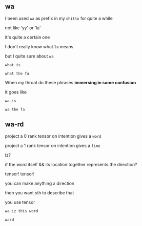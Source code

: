 ## wa

I been used `wa` as prefix in my `chitto` for quite a while

not like 'yy' or 'la'

it's quite a certain one

I don't really know what `la` means

but I quite sure about `wa`

`what is`

`what the fa`

When my throat do these phrases **immersing in some confusion**

it goes like

`wa is`

`wa the fa`

## wa-rd

project a 0 rank tensor on intention gives a `word`

project a 1 rank tensor on intention gives a `line`

iz?

if the word itself && its location together represents the direction?

tensor! tensor!

you can make anything a direction

then you want sth to describe that

you use tensor

`wa iz this word`

`ward`